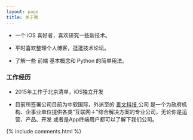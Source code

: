 ```yaml
---
layout: page
title: 关于我 
---
```


* 一个 iOS 喜好者，喜欢研究一些新技术。

* 平时喜欢整理个人博客，逛逛技术论坛。

* 了解一些 前端 基本概念和 Python 的简单用法。

### 工作经历

* 2015年工作于北京清单，iOS独立开发

* 目前所签署公司目前为中软国际，外派至的
<a target="_blank" href="http://www.shwread.com/"> 善文科技 </a>公司
是一个为政府机构、企事业单位提供各类“互联网＋”综合解决方案的专业公司，无论你是运营、产品、开发 或者是App终端用户都可以了解下我们公司。


{% include comments.html %}




